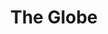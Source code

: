 ---
pid: fs308
title: The Globe
location_transcription: South Philly
coordinates: "[-75.159630562398, 39.915924633555]"
zipcode: '19146'
gen_neighborhood: South Philadelphia
neighborhood: Graduate Hospital,Naval Square,Southwest Center City
outside_phl: 
age: '15'
age_range: 13-19
instagram: 
image_file_name: fs_308.jpg
proposal_transcription: X'Mas
topic: 
topic_summary: '0'
type: Concrete,Image
keywords_other: snowglobe, christmas, celebration, winter, home
credit: Eric Harris
image_labels: 
twitter: 
facebook: 
permalink: "/monuments/fs308/"
layout: item-page
---